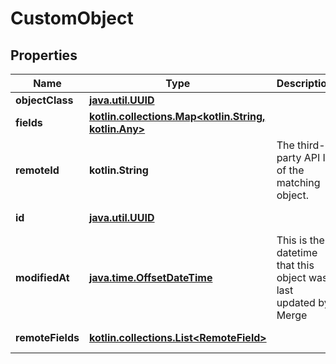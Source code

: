 
# CustomObject

## Properties
Name | Type | Description | Notes
------------ | ------------- | ------------- | -------------
**objectClass** | [**java.util.UUID**](java.util.UUID.md) |  |  [optional]
**fields** | [**kotlin.collections.Map&lt;kotlin.String, kotlin.Any&gt;**](kotlin.Any.md) |  |  [optional] [readonly]
**remoteId** | **kotlin.String** | The third-party API ID of the matching object. |  [optional]
**id** | [**java.util.UUID**](java.util.UUID.md) |  |  [optional] [readonly]
**modifiedAt** | [**java.time.OffsetDateTime**](java.time.OffsetDateTime.md) | This is the datetime that this object was last updated by Merge |  [optional] [readonly]
**remoteFields** | [**kotlin.collections.List&lt;RemoteField&gt;**](RemoteField.md) |  |  [optional] [readonly]



